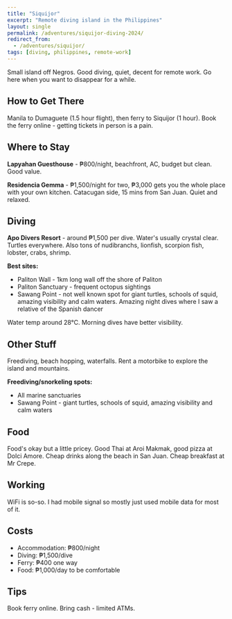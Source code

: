 ```yaml
---
title: "Siquijor"
excerpt: "Remote diving island in the Philippines"
layout: single
permalink: /adventures/siquijor-diving-2024/
redirect_from:
  - /adventures/siquijor/
tags: [diving, philippines, remote-work]
---
```


Small island off Negros. Good diving, quiet, decent for remote work. Go here when you want to disappear for a while.

## How to Get There
Manila to Dumaguete (1.5 hour flight), then ferry to Siquijor (1 hour). Book the ferry online - getting tickets in person is a pain.

## Where to Stay
**Lapyahan Guesthouse** - ₱800/night, beachfront, AC, budget but clean. Good value.

**Residencia Gemma** - ₱1,500/night for two, ₱3,000 gets you the whole place with your own kitchen. Catacugan side, 15 mins from San Juan. Quiet and relaxed.

## Diving
**Apo Divers Resort** - around ₱1,500 per dive. Water's usually crystal clear. Turtles everywhere. Also tons of nudibranchs, lionfish, scorpion fish, lobster, crabs, shrimp.

**Best sites:**
- Paliton Wall - 1km long wall off the shore of Paliton
- Paliton Sanctuary - frequent octopus sightings
- Sawang Point - not well known spot for giant turtles, schools of squid, amazing visibility and calm waters. Amazing night dives where I saw a relative of the Spanish dancer

Water temp around 28°C. Morning dives have better visibility.

## Other Stuff
Freediving, beach hopping, waterfalls. Rent a motorbike to explore the island and mountains.

**Freediving/snorkeling spots:**
- All marine sanctuaries
- Sawang Point - giant turtles, schools of squid, amazing visibility and calm waters

## Food
Food's okay but a little pricey. Good Thai at Aroi Makmak, good pizza at Dolci Amore. Cheap drinks along the beach in San Juan. Cheap breakfast at Mr Crepe.

## Working
WiFi is so-so. I had mobile signal so mostly just used mobile data for most of it.

## Costs
- Accommodation: ₱800/night
- Diving: ₱1,500/dive
- Ferry: ₱400 one way
- Food: ₱1,000/day to be comfortable

## Tips
Book ferry online. Bring cash - limited ATMs.